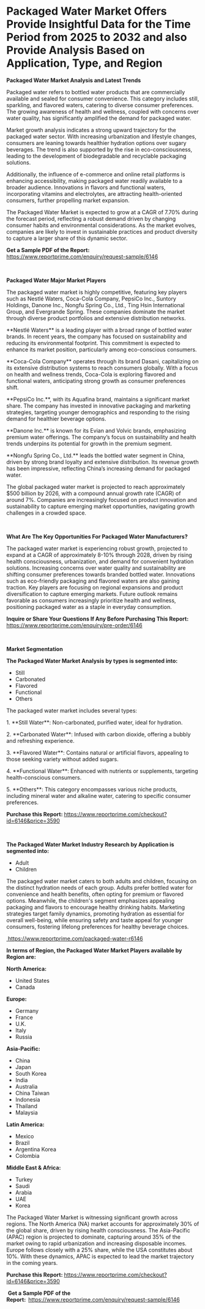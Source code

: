 <p><h1>Packaged Water Market Offers Provide Insightful Data for the Time Period from 2025 to 2032 and also Provide Analysis Based on Application, Type, and Region</h1></p><p><strong>Packaged Water Market Analysis and Latest Trends</strong></p>
<p><p>Packaged water refers to bottled water products that are commercially available and sealed for consumer convenience. This category includes still, sparkling, and flavored waters, catering to diverse consumer preferences. The growing awareness of health and wellness, coupled with concerns over water quality, has significantly amplified the demand for packaged water.</p><p>Market growth analysis indicates a strong upward trajectory for the packaged water sector. With increasing urbanization and lifestyle changes, consumers are leaning towards healthier hydration options over sugary beverages. The trend is also supported by the rise in eco-consciousness, leading to the development of biodegradable and recyclable packaging solutions.</p><p>Additionally, the influence of e-commerce and online retail platforms is enhancing accessibility, making packaged water readily available to a broader audience. Innovations in flavors and functional waters, incorporating vitamins and electrolytes, are attracting health-oriented consumers, further propelling market expansion.</p><p>The Packaged Water Market is expected to grow at a CAGR of 7.70% during the forecast period, reflecting a robust demand driven by changing consumer habits and environmental considerations. As the market evolves, companies are likely to invest in sustainable practices and product diversity to capture a larger share of this dynamic sector.</p></p>
<p><strong>Get a Sample PDF of the Report:&nbsp;</strong> <a href="https://www.reportprime.com/enquiry/request-sample/6146?utm_campaign=4521&utm_medium=2&utm_source=Github&utm_content=ia&utm_term=14052025&utm_id=packaged-water">https://www.reportprime.com/enquiry/request-sample/6146</a></p>
<p>&nbsp;</p>
<p><strong>Packaged Water Major Market Players</strong></p>
<p><p>The packaged water market is highly competitive, featuring key players such as Nestlé Waters, Coca-Cola Company, PepsiCo Inc., Suntory Holdings, Danone Inc., Nongfu Spring Co., Ltd., Ting Hsin International Group, and Evergrande Spring. These companies dominate the market through diverse product portfolios and extensive distribution networks.</p><p>**Nestlé Waters** is a leading player with a broad range of bottled water brands. In recent years, the company has focused on sustainability and reducing its environmental footprint. This commitment is expected to enhance its market position, particularly among eco-conscious consumers.</p><p>**Coca-Cola Company** operates through its brand Dasani, capitalizing on its extensive distribution systems to reach consumers globally. With a focus on health and wellness trends, Coca-Cola is exploring flavored and functional waters, anticipating strong growth as consumer preferences shift.</p><p>**PepsiCo Inc.**, with its Aquafina brand, maintains a significant market share. The company has invested in innovative packaging and marketing strategies, targeting younger demographics and responding to the rising demand for healthier beverage options.</p><p>**Danone Inc.** is known for its Evian and Volvic brands, emphasizing premium water offerings. The company’s focus on sustainability and health trends underpins its potential for growth in the premium segment.</p><p>**Nongfu Spring Co., Ltd.** leads the bottled water segment in China, driven by strong brand loyalty and extensive distribution. Its revenue growth has been impressive, reflecting China’s increasing demand for packaged water.</p><p>The global packaged water market is projected to reach approximately $500 billion by 2026, with a compound annual growth rate (CAGR) of around 7%. Companies are increasingly focused on product innovation and sustainability to capture emerging market opportunities, navigating growth challenges in a crowded space.</p></p>
<p>&nbsp;</p>
<p><strong>What Are The Key Opportunities For Packaged Water Manufacturers?</strong></p>
<p><p>The packaged water market is experiencing robust growth, projected to expand at a CAGR of approximately 8-10% through 2028, driven by rising health consciousness, urbanization, and demand for convenient hydration solutions. Increasing concerns over water quality and sustainability are shifting consumer preferences towards branded bottled water. Innovations such as eco-friendly packaging and flavored waters are also gaining traction. Key players are focusing on regional expansions and product diversification to capture emerging markets. Future outlook remains favorable as consumers increasingly prioritize health and wellness, positioning packaged water as a staple in everyday consumption.</p></p>
<p><strong>Inquire or Share Your Questions If Any Before Purchasing This Report:</strong> <a href="https://www.reportprime.com/enquiry/pre-order/6146?utm_campaign=4521&utm_medium=2&utm_source=Github&utm_content=ia&utm_term=14052025&utm_id=packaged-water">https://www.reportprime.com/enquiry/pre-order/6146</a></p>
<p>&nbsp;</p>
<p><strong>Market Segmentation</strong></p>
<p><strong>The Packaged Water Market Analysis by types is segmented into:</strong></p>
<p><ul><li>Still</li><li>Carbonated</li><li>Flavored</li><li>Functional</li><li>Others</li></ul></p>
<p><p>The packaged water market includes several types: </p><p>1. **Still Water**: Non-carbonated, purified water, ideal for hydration.</p><p>2. **Carbonated Water**: Infused with carbon dioxide, offering a bubbly and refreshing experience.</p><p>3. **Flavored Water**: Contains natural or artificial flavors, appealing to those seeking variety without added sugars.</p><p>4. **Functional Water**: Enhanced with nutrients or supplements, targeting health-conscious consumers.</p><p>5. **Others**: This category encompasses various niche products, including mineral water and alkaline water, catering to specific consumer preferences.</p></p>
<p><strong>Purchase this Report:&nbsp;</strong><a href="https://www.reportprime.com/checkout?id=6146&price=3590&utm_campaign=4521&utm_medium=2&utm_source=Github&utm_content=ia&utm_term=14052025&utm_id=packaged-water">https://www.reportprime.com/checkout?id=6146&price=3590</a></p>
<p>&nbsp;</p>
<p><strong>The Packaged Water Market Industry Research by Application is segmented into:</strong></p>
<p><ul><li>Adult</li><li>Children</li></ul></p>
<p><p>The packaged water market caters to both adults and children, focusing on the distinct hydration needs of each group. Adults prefer bottled water for convenience and health benefits, often opting for premium or flavored options. Meanwhile, the children's segment emphasizes appealing packaging and flavors to encourage healthy drinking habits. Marketing strategies target family dynamics, promoting hydration as essential for overall well-being, while ensuring safety and taste appeal for younger consumers, fostering lifelong preferences for healthy beverage choices.</p></p>
<p><a href="https://www.reportprime.com/packaged-water-r6146?utm_campaign=4521&utm_medium=2&utm_source=Github&utm_content=ia&utm_term=14052025&utm_id=packaged-water">&nbsp;https://www.reportprime.com/packaged-water-r6146</a></p>
<p><strong>In terms of Region, the Packaged Water Market Players available by Region are:</strong></p>
<p>
    <p> <strong> North America: </strong>
        <ul>
            <li>United States</li>
            <li>Canada</li>
        </ul>
        </p> 
    <p> <strong> Europe: </strong>
        <ul>
            <li>Germany</li>
            <li>France</li>
            <li>U.K.</li>
            <li>Italy</li>
            <li>Russia</li>
        </ul>
        </p> 
    <p> <strong> Asia-Pacific: </strong>
        <ul>
            <li>China</li>
            <li>Japan</li>
            <li>South Korea</li>
            <li>India</li>
            <li>Australia</li>
            <li>China Taiwan</li>
            <li>Indonesia</li>
            <li>Thailand</li>
            <li>Malaysia</li>
        </ul>
        </p> 
    <p> <strong> Latin America: </strong>
        <ul>
            <li>Mexico</li>
            <li>Brazil</li>
            <li>Argentina Korea</li>
            <li>Colombia</li>
        </ul>
        </p> 
    <p> <strong> Middle East & Africa: </strong>
        <ul>
            <li>Turkey</li>
            <li>Saudi</li>
            <li>Arabia</li>
            <li>UAE</li>
            <li>Korea</li>
        </ul>
    </p>
    </p>
<p><p>The Packaged Water Market is witnessing significant growth across regions. The North America (NA) market accounts for approximately 30% of the global share, driven by rising health consciousness. The Asia-Pacific (APAC) region is projected to dominate, capturing around 35% of the market owing to rapid urbanization and increasing disposable incomes. Europe follows closely with a 25% share, while the USA constitutes about 10%. With these dynamics, APAC is expected to lead the market trajectory in the coming years.</p></p>
<p><strong>Purchase this Report: </strong><a href="https://www.reportprime.com/checkout?id=6146&price=3590&utm_campaign=4521&utm_medium=2&utm_source=Github&utm_content=ia&utm_term=14052025&utm_id=packaged-water">https://www.reportprime.com/checkout?id=6146&price=3590</a></p>
<p>&nbsp;<strong>Get a Sample PDF of the Report:&nbsp;&nbsp;</strong><a href="https://www.reportprime.com/enquiry/request-sample/6146?utm_campaign=4521&utm_medium=2&utm_source=Github&utm_content=ia&utm_term=14052025&utm_id=packaged-water">https://www.reportprime.com/enquiry/request-sample/6146</a></p>
<p><strong></strong></p>
<p><p></p><p></p><p></p></p>